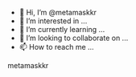 - 👋 Hi, I’m @metamaskkr
- 👀 I’m interested in ...
- 🌱 I’m currently learning ...
- 💞️ I’m looking to collaborate on ...
- 📫 How to reach me ...

<!---
metamaskkr/metamaskkr is a ✨ special ✨ repository because its `README.md` (this file) appears on your GitHub profile.
You can click the Preview link to take a look at your changes.
--->metamaskkr
